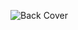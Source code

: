 ![Back Cover](https://raw.githubusercontent.com/bkimminich/pwning-juice-shop/master/introduction/img/back.jpg)